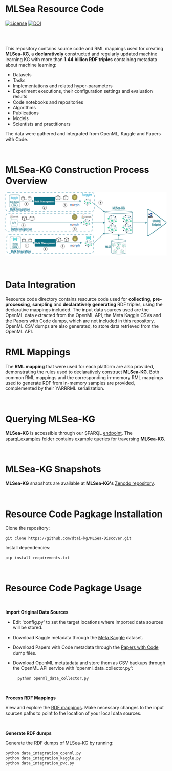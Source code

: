 # MLSea Resource Code

[![License](https://img.shields.io/badge/License-Apache_2.0-blue.svg)](https://opensource.org/licenses/Apache-2.0) [![DOI](https://zenodo.org/badge/DOI/10.5281/zenodo.10287682.svg)](https://zenodo.org/doi/10.5281/zenodo.10287682)

<br><br>

This repository contains source code and RML mappings used for creating **MLSea-KG**, a **declaratively** constructed and regularly updated machine learning KG with more than **1.44 billion RDF triples** containing metadata about machine learning:
- Datasets 
- Tasks
- Implementations and related hyper-parameters 
- Experiment executions, their configuration settings and evaluation results 
- Code notebooks and repositories 
- Algorithms 
- Publications 
- Models 
- Scientists and practitioners 

The data were gathered and integrated from OpenML, Kaggle and Papers with Code.

<br>

# MLSea-KG Construction Process Overview 
![Error loading the image!](images/kgc.jpg)  

<br>

# Data Integration

Resource code directory contains resource code used for **collecting**, **pre-processing**, **sampling** and **declaratively generating** RDF triples, using the declarative mappings included. The input data sources used are the OpenML data extracted from the OpenML API, the Meta Kaggle CSVs and the Papers with Code dumps, which are not included in this repository.
OpenML CSV dumps are also generated, to store data retrieved from the OpenML API.
<br>

# RML Mappings

The **RML mapping** that were used for each platform are also provided, demonstrating the rules used to declaratively construct **MLSea-KG**. Both common RML mappings and the corresponding in-memory RML mappings used to generate RDF from in-memory samples are provided, complemented by their YARRRML serialization.

<br>

# Querying MLSea-KG

**MLSea-KG** is accessible through our SPARQL [endpoint](http://w3id.org/mlsea-kg). The [sparql_examples](https://github.com/dtai-kg/MLSea-Discover/tree/main/sparql_examples) folder contains example queries for traversing **MLSea-KG**. 

<br>

# MLSea-KG Snapshots

**MLSea-KG** snapshots are available at **MLSea-KG's** [Zenodo repository](https://zenodo.org/doi/10.5281/zenodo.10287349).

<br>

# Resource Code Pagkage Installation

Clone the repository:

    git clone https://github.com/dtai-kg/MLSea-Discover.git

Install dependencies: 

    pip install requirements.txt

<br>

# Resource Code Pagkage Usage

<br>

**Import Original Data Sources**

- Edit 'config.py' to set the target locations where imported data sources will be stored. 
- Download Kaggle metadata through the [Meta Kaggle](https://www.kaggle.com/datasets/kaggle/meta-kaggle) dataset.
- Download Papers with Code metadata through the [Papers with Code](https://paperswithcode.com/about) dump files.
- Download OpenML metatadata and store them as CSV backups through the OpenML API service with 'openml_data_collector.py':

        python openml_data_collector.py

<br>

**Process RDF Mappings**

View and explore the [RDF mappings](https://github.com/dtai-kg/MLSea-Discover/tree/main/resource_code/Mappings). Make necessary changes to the input sources paths to point to the location of your local data sources. 

<br>

**Generate RDF dumps** 

Generate the RDF dumps of MLSea-KG by running: 

    python data_integration_openml.py
    python data_integration_kaggle.py
    python data_integration_pwc.py